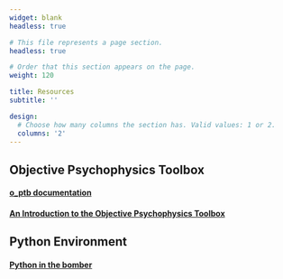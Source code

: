 ```yaml
---
widget: blank
headless: true

# This file represents a page section.
headless: true

# Order that this section appears on the page.
weight: 120

title: Resources
subtitle: ''

design:
  # Choose how many columns the section has. Valid values: 1 or 2.
  columns: '2'
---
```


## Objective Psychophysics Toolbox
#### [o_ptb documentation](https://o-ptb.readthedocs.io/en/latest/)
#### [An Introduction to the Objective Psychophysics Toolbox](https://www.frontiersin.org/articles/10.3389/fpsyg.2020.585437/full)


## Python Environment
#### [Python in the bomber](https://thht.gitlab.io/tutorials/index.html)

